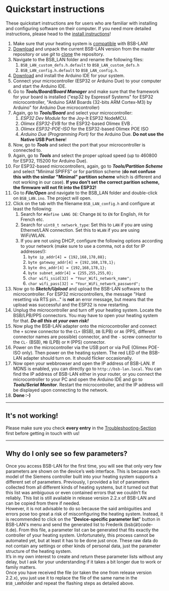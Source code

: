 # Quickstart instructions
These quickstart instructions are for users who are familiar with installing and configuring software on their computer. If you need more detailed instructions, please head to the [install instructions](install.md)!

1. Make sure that your heating system is [compatible](supported_heating_systems.md) with BSB-LAN!
1. [Download](https://github.com/fredlcore/BSB-LAN/archive/refs/heads/master.zip) and unpack the current BSB-LAN version from the master repository or use *git* to [clone](https://github.com/fredlcore/BSB-LAN.git) the repository.
1. Navigate to the BSB_LAN folder and rename the following files:
    1. `BSB_LAN_custom_defs.h.default` to `BSB_LAN_custom_defs.h`
    1. `BSB_LAN_config.h.default` to `BSB_LAN_config.h`.
1. [Download](https://www.arduino.cc/en/software) and install the Arduino IDE for your system.
1. Connect your microcontroller (ESP32 or Arduino Due) to your computer and start the Arduino IDE.
1. Go to ***Tools/Board/Board Manager*** and make sure that the framework for your board is installed ("esp32 by Espressif Systems" for ESP32 microcontroller, "Arduino SAM Boards (32-bits ARM Cortex-M3) by Arduino" for Arduino Due microcontroller)
1. Again, go to ***Tools/Board*** and select your microcontroller:
    1. *ESP32 Dev Module* for the Joy-It ESP32 NodeMCU.
    1. *Olimex ESP32-EVB* for the ESP32-based Olimex EVB .
    1. *Olimex ESP32-POE-ISO* for the ESP32-based Olimex POE ISO
    1. *Arduino Due (Programming Port)* for the Arduino Due. **Do not use the Native USB Port here**!
1. Now, go to ***Tools*** and select the port that your microcontroller is connected to.
1. Again, go to ***Tools*** and select the proper upload speed (up to 460800 for ESP32, 115200 for Arduino Due).
1. For ESP32-based microcontrollers, again, go to ***Tools/Partition Scheme*** and select "Minimal SPIFFS" or for partition scheme (**do not confuse this with the similar "Minimal" partition scheme** which is different and not working in our case). **If you don't set the correct parition scheme, the firmware will not fit into the ESP32!**
1. Go to ***File/Open*** and navigate to the BSB_LAN folder and double-click on `BSB_LAN.ino`. The project will open.
1. Click on the tab with the filename `BSB_LAN_config.h` and configure at least the following:
    1. Search for `#define LANG DE`: Change `DE` to `EN` for English, `FR` for French etc.
    1. Search for `uint8_t network_type`: Set this to `LAN` if you are using Ethernet/LAN connection. Set this to `WLAN` if you are using WiFi/WLAN.
    1. If you are not using DHCP, configure the following options according to your network (make sure to use a comma, not a dot for IP addresses!):
        1. `byte ip_addr[4] = {192,168,178,88};`
        1. `byte gateway_addr[4] = {192,168,178,1};`
        1. `byte dns_addr[4] = {192,168,178,1};`
        1. `byte subnet_addr[4] = {255,255,255,0};`
        1. `char wifi_ssid[32] = "Your_Wifi_network_name";`
        1. `char wifi_pass[32] = "Your_WiFi_network_password";`
1. Now go to ***Sketch/Upload*** and upload the BSB-LAN software to the microcontroller. For ESP32 microcontrollers, the message "Hard resetting via RTS pin..." is **not** an error message, but means that the upload was successful and the ESP32 is now restarting.
1. Unplug the microcontroller and turn off your heating system. Locate the BSB/LPB/PPS connectors. You may have to open your heating system for that. ***Do all this at your own risk!***
1. Now plug the BSB-LAN adapter onto the microcontroller and connect the `+` screw connector to the `CL+` (BSB), `DB` (LPB) or `A6` (PPS, different connector names are possible) connector, and the `-` screw connector to the `CL-` (BSB), `MB` (LPB) or `M` (PPS) connector.
1. Power on the microcontroller via the USB port or via PoE (Olimex POE-ISO only). Then power on the heating system. The red LED of the BSB-LAN adapter should turn on. It should flicker occasionally.
1. Now open your webbrowser and open the IP address of BSB-LAN. If MDNS is enabled, you can directly go to `http://bsb-lan.local`. You can find the IP address of BSB-LAN either in your router, or you connect the microcontroller to your PC and open the Arduino IDE and go to ***Tools/Serial Monitor***. Restart the microcontroller, and the IP address will be displayed upon connecting to the network.
1. **Done :-)**
---
## It's not working!

Please make sure you check **every entry** in the [Troubleshooting-Section](troubleshooting.md) first before getting in touch with us!

---
## Why do I only see so few parameters?

Once you access BSB-LAN for the first time, you will see that only very few parameters are shown on the device’s web interface. This is because each model of the Siemens controller built into your heating system supports a different set of parameters. Previously, I provided a list of parameters collected from all different kinds of heating systems, but it turned out that this list was ambiguous or even contained errors that we couldn’t fix reliably. This list is still available in release version 2.2.x of BSB-LAN and can be copied from there if needed.  
However, it is not advisable to do so because the said ambiguities and errors pose too great a risk of misconfiguring the heating system. Instead, it is recommended to click on the "**Device-specific parameter list**" button in BSB-LAN's menu and send the generated list to Frederik (bsb(ät)code-it.de). From this file, a parameter list can be generated that fits exactly the controller of your heating system. Unfortunately, this process cannot be automated yet, but at least it has to be done just once. These raw data do not contain any settings or other kinds of personal data, just the parameter structure of the heating system.  
It’s in my own interest to create and return these parameter lists without any delay, but I ask for your understanding if it takes a bit longer due to work or family matters.  
Once you have received the file (or taken the one from release version 2.2.x), you just use it to replace the file of the same name in the `BSB_LAN`folder and repeat the flashing steps as detailed above.
